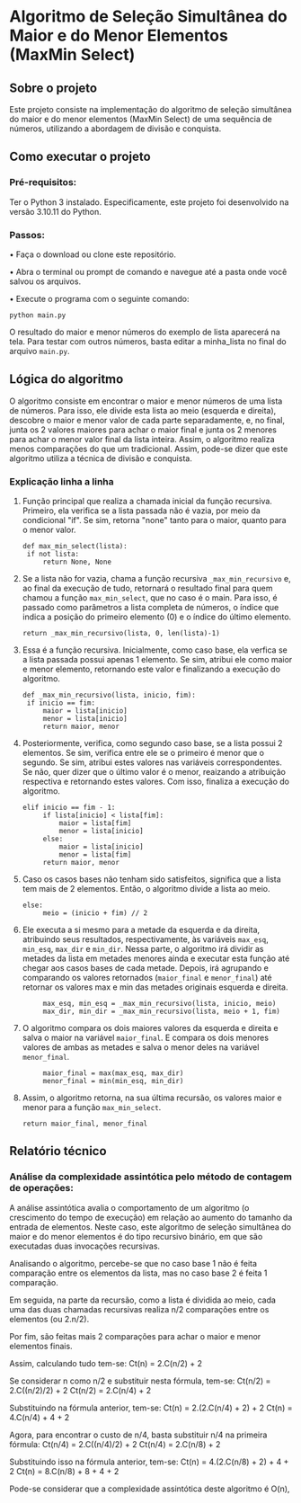 # Algoritmo de Seleção Simultânea do Maior e do Menor Elementos (MaxMin Select) 
## Sobre o projeto
Este projeto consiste na implementação do algoritmo de seleção simultânea do maior e do menor elementos (MaxMin Select) de uma sequência de números, utilizando a abordagem de divisão e conquista.

## Como executar o projeto
### Pré-requisitos:

Ter o Python 3 instalado. Especificamente, este projeto foi desenvolvido na versão 3.10.11 do Python.

### Passos:

• Faça o download ou clone este repositório.

• Abra o terminal ou prompt de comando e navegue até a pasta onde você salvou os arquivos.

• Execute o programa com o seguinte comando:
```
python main.py
```

O resultado do maior e menor números do exemplo de lista aparecerá na tela. Para testar com outros números, basta editar a minha_lista no final do arquivo ```main.py```.

## Lógica do algoritmo
O algoritmo consiste em encontrar o maior e menor números de uma lista de números. Para isso, ele divide esta lista ao meio (esquerda e direita), descobre o maior e menor valor de cada parte separadamente, e, no final, junta os 2 valores maiores para achar o maior final e junta os 2 menores para achar o menor valor final da lista inteira. Assim, o algoritmo realiza menos comparações do que um tradicional. Assim, pode-se dizer que este algoritmo utiliza a técnica de divisão e conquista.

### Explicação linha a linha
1. Função principal que realiza a chamada inicial da função recursiva. Primeiro, ela verifica se a lista passada não é vazia, por meio da condicional "if". Se sim, retorna "none" tanto para o maior, quanto para o menor valor.
   ```
   def max_min_select(lista):
    if not lista:
        return None, None
   ```

2. Se a lista não for vazia, chama a função recursiva ```_max_min_recursivo``` e, ao final da execução de tudo, retornará o resultado final para quem chamou a função ```max_min_select```, que no caso é o main. Para isso, é passado como parâmetros a lista completa de números, o índice que indica a posição do primeiro elemento (0) e o índice do último elemento.
   ```
   return _max_min_recursivo(lista, 0, len(lista)-1)
   ```

4. Essa é a função recursiva. Inicialmente, como caso base, ela verfica se a lista passada possui apenas 1 elemento. Se sim, atribui ele como maior e menor elemento, retornando este valor e finalizando a execução do algoritmo.
   ```
   def _max_min_recursivo(lista, inicio, fim):
    if inicio == fim:
        maior = lista[inicio]
        menor = lista[inicio]
        return maior, menor
   ```

5. Posteriormente, verifica, como segundo caso base, se a lista possui 2 elementos. Se sim, verifica entre ele se o primeiro é menor que o segundo. Se sim, atribui estes valores nas variáveis correspondentes. Se não, quer dizer que o último valor é o menor, reaizando a atribuição respectiva e retornando estes valores. Com isso, finaliza a execução do algoritmo.
   ```
   elif inicio == fim - 1:
        if lista[inicio] < lista[fim]:
            maior = lista[fim]
            menor = lista[inicio]
        else:
            maior = lista[inicio]
            menor = lista[fim]
        return maior, menor
   ```

6. Caso os casos bases não tenham sido satisfeitos, significa que a lista tem mais de 2 elementos. Então, o algoritmo divide a lista ao meio.
   ```
   else:
        meio = (inicio + fim) // 2
   ```

7. Ele executa a si mesmo para a metade da esquerda e da direita, atribuindo seus resultados, respectivamente, às variáveis ```max_esq```, ```min_esq```, ```max_dir``` e ```min_dir```. Nessa parte, o algoritmo irá dividir as metades da lista em metades menores ainda e executar esta função até chegar aos casos bases de cada metade. Depois, irá agrupando e comparando os valores retornados (```maior_final``` e ```menor_final```) até retornar os valores max e min das metades originais esquerda e direita.
   ```
        max_esq, min_esq = _max_min_recursivo(lista, inicio, meio)
        max_dir, min_dir = _max_min_recursivo(lista, meio + 1, fim)
   ```

8. O algoritmo compara os dois maiores valores da esquerda e direita e salva o maior na variável ```maior_final```. E compara os dois menores valores de ambas as metades e salva o menor deles na variável ```menor_final```. 
   ```
        maior_final = max(max_esq, max_dir)
        menor_final = min(min_esq, min_dir)
   ```

9. Assim, o algoritmo retorna, na sua última recursão, os valores maior e menor para a função ```max_min_select```.
    ```
    return maior_final, menor_final
    ```

## Relatório técnico

### Análise da complexidade assintótica pelo método de contagem de operações:
A análise assintótica avalia o comportamento de um algoritmo (o crescimento do tempo de execução) em relação ao aumento do tamanho da entrada de elementos. Neste caso, este algoritmo de seleção simultânea do maior e do menor elementos é do tipo recursivo binário, em que são executadas duas invocações recursivas.

Analisando o algoritmo, percebe-se que no caso base 1 não é feita comparação entre os elementos da lista, mas no caso base 2 é feita 1 comparação. 

Em seguida, na parte da recursão, como a lista é dividida ao meio, cada uma das duas chamadas recursivas realiza n/2 comparações entre os elementos (ou 2.n/2). 

Por fim, são feitas mais 2 comparações para achar o maior e menor elementos finais.

Assim, calculando tudo tem-se:
      Ct(n) = 2.C(n/2) + 2

      
Se considerar n como n/2 e substituir nesta fórmula, tem-se:
      Ct(n/2) = 2.C((n/2)/2) + 2
      Ct(n/2) = 2.C(n/4) + 2 

      
Substituindo na fórmula anterior, tem-se:
      Ct(n) = 2.(2.C(n/4) + 2) + 2
      Ct(n) = 4.C(n/4) + 4 + 2

      
Agora, para encontrar o custo de n/4, basta substituir n/4 na primeira fórmula:
      Ct(n/4) = 2.C((n/4)/2) + 2
      Ct(n/4) = 2.C(n/8) + 2

Substituindo isso na fórmula anterior, tem-se:
      Ct(n) = 4.(2.C(n/8) + 2) + 4 + 2
      Ct(n) = 8.C(n/8) + 8 + 4 + 2
      
Pode-se considerar que a complexidade assintótica deste algoritmo é O(n),
